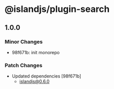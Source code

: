 # @islandjs/plugin-search

## 1.0.0

### Minor Changes

- 98f671b: init monorepo

### Patch Changes

- Updated dependencies [98f671b]
  - islandjs@0.6.0
